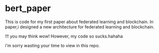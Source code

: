 # bert_paper
This is code for my first paper about federated learning and blockchain.
In paper,i designed a new architecture for federated learning and blockchain.

!!!
you may think wow!
However, my code so sucks.hahaha

i'm sorry wasting your time to view in this repo.
